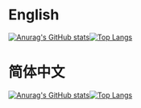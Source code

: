 # English
[![Anurag's GitHub stats](https://github-readme-stats.vercel.app/api?username=SheepYhangCN&show_icons=true)](https://github.com/anuraghazra/github-readme-stats)[![Top Langs](https://github-readme-stats.vercel.app/api/top-langs/?username=SheepYhangCN&layout=compact)](https://github.com/anuraghazra/github-readme-stats)

# 简体中文
[![Anurag's GitHub stats](https://github-readme-stats.vercel.app/api?username=SheepYhangCN&show_icons=true&locale=cn)](https://github.com/anuraghazra/github-readme-stats)[![Top Langs](https://github-readme-stats.vercel.app/api/top-langs/?username=SheepYhangCN&layout=compact&locale=cn)](https://github.com/anuraghazra/github-readme-stats)
